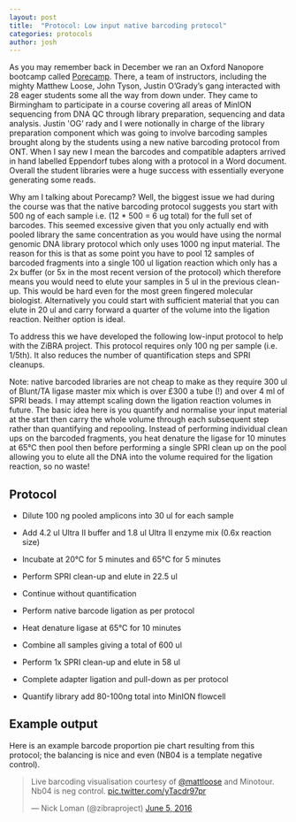 ```yaml
---
layout: post
title:  "Protocol: Low input native barcoding protocol"
categories: protocols
author: josh
---
```


As you may remember back in December we ran an Oxford Nanopore bootcamp called <a href="http://porecamp.github.io">Porecamp</a>. There, a team of instructors, including the mighty Matthew Loose, John Tyson, Justin O’Grady’s gang interacted with 28 eager students some all the way from down under. They came to Birmingham to participate in a course covering all areas of MinION sequencing from DNA QC through library preparation, sequencing and data analysis. Justin 'OG’ rady and I were notionally in charge of the library preparation component which was going to involve barcoding samples brought along by the students using a new native barcoding protocol from ONT. When I say new I mean the barcodes and compatible adapters arrived in hand labelled Eppendorf tubes along with a protocol in a Word document. Overall the student libraries were a huge success with essentially everyone generating some reads.

Why am I talking about Porecamp? Well, the biggest issue we had during the course was that the native barcoding protocol suggests you start with 500 ng of each sample i.e. (12 * 500 = 6 ug total) for the full set of barcodes. This seemed excessive given that you only actually end with pooled library the same concentration as you would have using the normal genomic DNA library protocol which only uses 1000 ng input material. The reason for this is that as some point you have to pool 12 samples of barcoded fragments into a single 100 ul ligation reaction which only has a 2x buffer (or 5x in the most recent version of the protocol) which therefore means you would need to elute your samples in 5 ul in the previous clean-up. This would be hard even for the most green fingered molecular biologist. Alternatively you could start with sufficient material that you can elute in 20 ul and carry forward a quarter of the volume into the ligation reaction. Neither option is ideal.

To address this we have developed the following low-input protocol to help with the ZiBRA project. This protocol requires only 100 ng per sample (i.e. 1/5th). It also reduces the number of quantification steps and SPRI cleanups.

Note: native barcoded libraries are not cheap to make as they require 300 ul of Blunt/TA ligase master mix which is over £300 a tube (!) and over 4 ml of SPRI beads. I may attempt scaling down the ligation reaction volumes in future. The basic idea here is you quantify and normalise your input material at the start then carry the whole volume through each subsequent step rather than quantifying and repooling. Instead of performing individual clean ups on the barcoded fragments, you heat denature the ligase for 10 minutes at 65°C then pool then before performing a single SPRI clean up on the pool allowing you to elute all the DNA into the volume required for the ligation reaction, so no waste!

## Protocol

  - Dilute 100 ng pooled amplicons into 30 ul for each sample
  - Add 4.2 ul Ultra II buffer and 1.8 ul Ultra II enzyme mix (0.6x reaction size)
  - Incubate at 20°C for 5 minutes and 65°C for 5 minutes
  - Perform SPRI clean-up and elute in 22.5 ul
  - Continue without quantification

  - Perform native barcode ligation as per protocol

  - Heat denature ligase at 65°C for 10 minutes
  - Combine all samples giving a total of 600 ul
  - Perform 1x SPRI clean-up and elute in 58 ul

  - Complete adapter ligation and pull-down as per protocol
  - Quantify library add 80-100ng total into MinION flowcell

## Example output

Here is an example barcode proportion pie chart resulting from this protocol; the balancing
is nice and even (NB04 is a template negative control).

<blockquote class="twitter-tweet" data-lang="en"><p lang="en" dir="ltr">Live barcoding visualisation courtesy of <a href="https://twitter.com/mattloose">@mattloose</a> and Minotour. Nb04 is neg control. <a href="https://t.co/yTacdr97pr">pic.twitter.com/yTacdr97pr</a></p>&mdash; Nick Loman (@zibraproject) <a href="https://twitter.com/zibraproject/status/739452897939841024">June 5, 2016</a></blockquote>
<script async src="//platform.twitter.com/widgets.js" charset="utf-8"></script>


